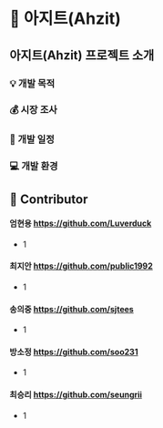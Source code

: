 :city_sunset: 아지트(Ahzit)
===========================

아지트(Ahzit) 프로젝트 소개
------------------------------
### :bulb: 개발 목적 

### :moneybag: 시장 조사

### :calendar: 개발 일정

### :computer: 개발 환경 


:clap: Contributor
---------------
#### 엄현용 https://github.com/Luverduck
* 1

#### 최지안 https://github.com/public1992
* 1

#### 송의중 https://github.com/sjtees
* 1

#### 방소정 https://github.com/soo231
* 1

#### 최승리 https://github.com/seungrii
* 1
